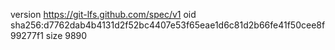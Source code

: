version https://git-lfs.github.com/spec/v1
oid sha256:d7762dab4b4131d2f52bc4407e53f65eae1d6c81d2b66fe41f50cee8f99277f1
size 9890
